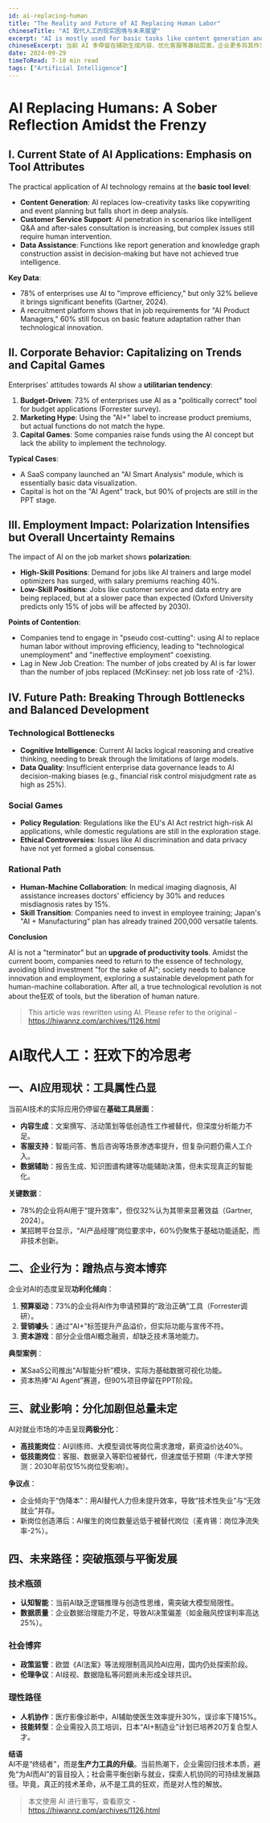 ```yaml
---
id: ai-replacing-human
title: "The Reality and Future of AI Replacing Human Labor"
chineseTitle: "AI 取代人工的现实困境与未来展望"
excerpt: "AI is mostly used for basic tasks like content generation and customer service optimization, with companies treating it more as a marketing tool than a real efficiency booster. "
chineseExcerpt: 当前 AI 多停留在辅助生成内容、优化客服等基础层面，企业更多将其作为营销噱头而非真正提升效率的工具。
date: 2024-09-29
timeToRead: 7-10 min read
tags: ["Artificial Intelligence"]
---
```


# AI Replacing Humans: A Sober Reflection Amidst the Frenzy

## I. Current State of AI Applications: Emphasis on Tool Attributes

The practical application of AI technology remains at the **basic tool level**:
- **Content Generation**: AI replaces low-creativity tasks like copywriting and event planning but falls short in deep analysis.
- **Customer Service Support**: AI penetration in scenarios like intelligent Q&A and after-sales consultation is increasing, but complex issues still require human intervention.
- **Data Assistance**: Functions like report generation and knowledge graph construction assist in decision-making but have not achieved true intelligence.

**Key Data**:
- 78% of enterprises use AI to "improve efficiency," but only 32% believe it brings significant benefits (Gartner, 2024).
- A recruitment platform shows that in job requirements for "AI Product Managers," 60% still focus on basic feature adaptation rather than technological innovation.

## II. Corporate Behavior: Capitalizing on Trends and Capital Games

Enterprises' attitudes towards AI show a **utilitarian tendency**:
1. **Budget-Driven**: 73% of enterprises use AI as a "politically correct" tool for budget applications (Forrester survey).
2. **Marketing Hype**: Using the "AI+" label to increase product premiums, but actual functions do not match the hype.
3. **Capital Games**: Some companies raise funds using the AI concept but lack the ability to implement the technology.

**Typical Cases**:
- A SaaS company launched an "AI Smart Analysis" module, which is essentially basic data visualization.
- Capital is hot on the "AI Agent" track, but 90% of projects are still in the PPT stage.

## III. Employment Impact: Polarization Intensifies but Overall Uncertainty Remains

The impact of AI on the job market shows **polarization**:
- **High-Skill Positions**: Demand for jobs like AI trainers and large model optimizers has surged, with salary premiums reaching 40%.
- **Low-Skill Positions**: Jobs like customer service and data entry are being replaced, but at a slower pace than expected (Oxford University predicts only 15% of jobs will be affected by 2030).

**Points of Contention**:
- Companies tend to engage in "pseudo cost-cutting": using AI to replace human labor without improving efficiency, leading to "technological unemployment" and "ineffective employment" coexisting.
- Lag in New Job Creation: The number of jobs created by AI is far lower than the number of jobs replaced (McKinsey: net job loss rate of -2%).

## IV. Future Path: Breaking Through Bottlenecks and Balanced Development

### Technological Bottlenecks
- **Cognitive Intelligence**: Current AI lacks logical reasoning and creative thinking, needing to break through the limitations of large models.
- **Data Quality**: Insufficient enterprise data governance leads to AI decision-making biases (e.g., financial risk control misjudgment rate as high as 25%).

### Social Games
- **Policy Regulation**: Regulations like the EU's AI Act restrict high-risk AI applications, while domestic regulations are still in the exploration stage.
- **Ethical Controversies**: Issues like AI discrimination and data privacy have not yet formed a global consensus.

### Rational Path
- **Human-Machine Collaboration**: In medical imaging diagnosis, AI assistance increases doctors' efficiency by 30% and reduces misdiagnosis rates by 15%.
- **Skill Transition**: Companies need to invest in employee training; Japan's "AI + Manufacturing" plan has already trained 200,000 versatile talents.

**Conclusion**

AI is not a "terminator" but an **upgrade of productivity tools**. Amidst the current boom, companies need to return to the essence of technology, avoiding blind investment "for the sake of AI"; society needs to balance innovation and employment, exploring a sustainable development path for human-machine collaboration. After all, a true technological revolution is not about the狂欢 of tools, but the liberation of human nature.

> This article was rewritten using AI. Please refer to the original - https://hiwannz.com/archives/1126.html
<div class="content-zh" data-language="zh">

# AI取代人工：狂欢下的冷思考  

## 一、AI应用现状：工具属性凸显  
当前AI技术的实际应用仍停留在**基础工具层面**：  
- **内容生成**：文案撰写、活动策划等低创造性工作被替代，但深度分析能力不足。  
- **客服支持**：智能问答、售后咨询等场景渗透率提升，但复杂问题仍需人工介入。  
- **数据辅助**：报告生成、知识图谱构建等功能辅助决策，但未实现真正的智能化。  

**关键数据**：  
- 78%的企业将AI用于“提升效率”，但仅32%认为其带来显著效益（Gartner, 2024）。  
- 某招聘平台显示，“AI产品经理”岗位要求中，60%仍聚焦于基础功能适配，而非技术创新。  

## 二、企业行为：蹭热点与资本博弈  
企业对AI的态度呈现**功利化倾向**：  
1. **预算驱动**：73%的企业将AI作为申请预算的“政治正确”工具（Forrester调研）。  
2. **营销噱头**：通过“AI+”标签提升产品溢价，但实际功能与宣传不符。  
3. **资本游戏**：部分企业借AI概念融资，却缺乏技术落地能力。  

**典型案例**：  
- 某SaaS公司推出“AI智能分析”模块，实际为基础数据可视化功能。  
- 资本热捧“AI Agent”赛道，但90%项目停留在PPT阶段。  

## 三、就业影响：分化加剧但总量未定  
AI对就业市场的冲击呈现**两极分化**：  
- **高技能岗位**：AI训练师、大模型调优等岗位需求激增，薪资溢价达40%。  
- **低技能岗位**：客服、数据录入等职位被替代，但速度低于预期（牛津大学预测：2030年前仅15%岗位受影响）。  

**争议点**：  
- 企业倾向于“伪降本”：用AI替代人力但未提升效率，导致“技术性失业”与“无效就业”并存。  
- 新岗位创造滞后：AI催生的岗位数量远低于被替代岗位（麦肯锡：岗位净流失率-2%）。  

## 四、未来路径：突破瓶颈与平衡发展  
### 技术瓶颈  
- **认知智能**：当前AI缺乏逻辑推理与创造性思维，需突破大模型局限性。  
- **数据质量**：企业数据治理能力不足，导致AI决策偏差（如金融风控误判率高达25%）。  

### 社会博弈  
- **政策监管**：欧盟《AI法案》等法规限制高风险AI应用，国内仍处探索阶段。  
- **伦理争议**：AI歧视、数据隐私等问题尚未形成全球共识。  

### 理性路径  
- **人机协作**：医疗影像诊断中，AI辅助使医生效率提升30%，误诊率下降15%。  
- **技能转型**：企业需投入员工培训，日本“AI+制造业”计划已培养20万复合型人才。  

**结语**  
AI不是“终结者”，而是**生产力工具的升级**。当前热潮下，企业需回归技术本质，避免“为AI而AI”的盲目投入；社会需平衡创新与就业，探索人机协同的可持续发展路径。毕竟，真正的技术革命，从不是工具的狂欢，而是对人性的解放。  

> 本文使用 AI 进行重写，查看原文 - https://hiwannz.com/archives/1126.html

</div>